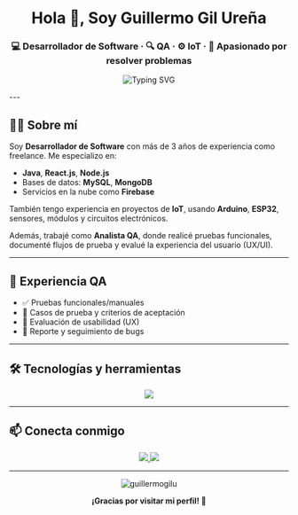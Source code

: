 <h1 align="center">Hola 👋, Soy Guillermo Gil Ureña</h1>
<h3 align="center">💻 Desarrollador de Software · 🔍 QA · ⚙️ IoT · 🚀 Apasionado por resolver problemas</h3>

<p align="center">
  <img src="https://readme-typing-svg.demolab.com?font=Fira+Code&pause=1000&center=true&vCenter=true&multiline=true&width=435&lines=Java+%7C+React+%7C+Node.js+%7C+SQL+%7C+IoT+%7C+QA+Testing+%7C+UX%2FUI" alt="Typing SVG" />
</p>
---

## 🧑‍💻 Sobre mí

Soy **Desarrollador de Software** con más de 3 años de experiencia como freelance. Me especializo en:

- **Java**, **React.js**, **Node.js**
- Bases de datos: **MySQL**, **MongoDB**
- Servicios en la nube como **Firebase**

También tengo experiencia en proyectos de **IoT**, usando **Arduino**, **ESP32**, sensores, módulos y circuitos electrónicos.

Además, trabajé como **Analista QA**, donde realicé pruebas funcionales, documenté flujos de prueba y evalué la experiencia del usuario (UX/UI).

---

## 🔎 Experiencia QA

- ✅ Pruebas funcionales/manuales
- 🧪 Casos de prueba y criterios de aceptación
- 🧠 Evaluación de usabilidad (UX)
- 🐞 Reporte y seguimiento de bugs

---

## 🛠️ Tecnologías y herramientas

<p align="center">
  <img src="https://skillicons.dev/icons?i=java,js,ts,nodejs,react,mysql,mongodb,html,css,tailwind,bootstrap,git,firebase,figma,postman,arduino,linux" />
</p>

---

## 📫 Conecta conmigo

<p align="center">
  <a href="https://www.linkedin.com/in/guillermogilurena/" target="_blank">
    <img src="https://img.shields.io/badge/LinkedIn-blue?logo=linkedin&style=for-the-badge" />
  </a>
  <a href="mailto:guillermogil.dev@gmail.com" target="_blank">
    <img src="https://img.shields.io/badge/Gmail-red?logo=gmail&style=for-the-badge" />
  </a>
</p>

---

<p align="center">
  <img src="https://komarev.com/ghpvc/?username=guillermogilu&label=Visitas&color=0e75b6&style=flat" alt="guillermogilu" />
</p>

<p align="center">
  <b>¡Gracias por visitar mi perfil! 🚀</b><br/>
</p>
